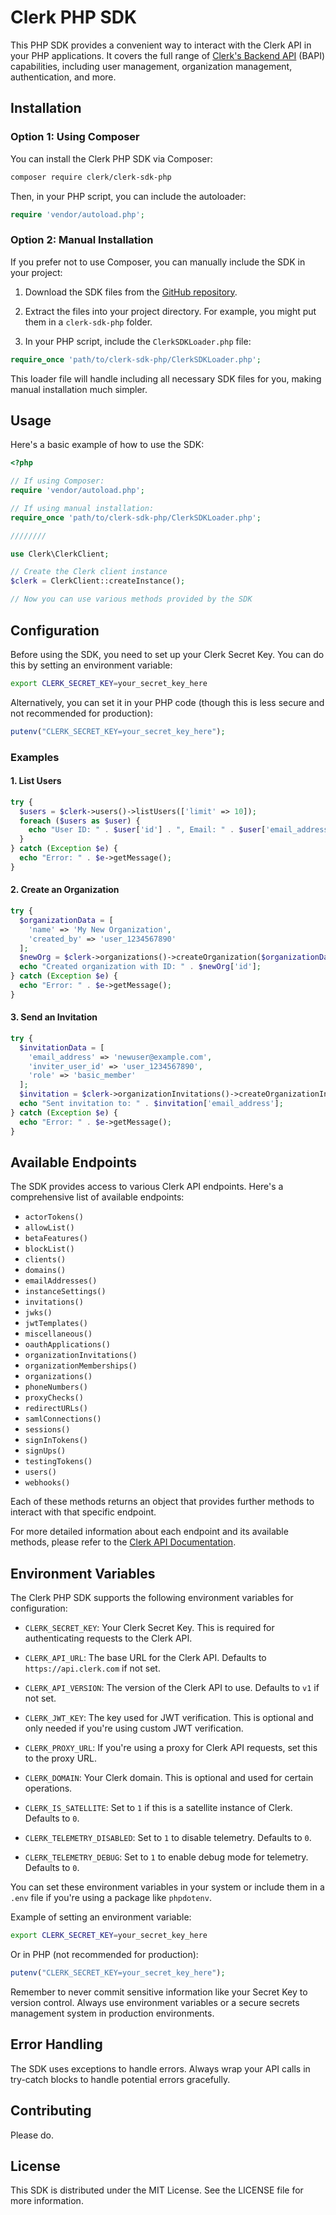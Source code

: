 # Clerk PHP SDK

This PHP SDK provides a convenient way to interact with the Clerk API in your PHP applications. It covers the full range of [Clerk's Backend API](https://clerk.com/docs/reference/backend-api) (BAPI) capabilities, including user management, organization management, authentication, and more.

## Installation

### Option 1: Using Composer 

You can install the Clerk PHP SDK via Composer:

```bash
composer require clerk/clerk-sdk-php
```

Then, in your PHP script, you can include the autoloader:

```php
require 'vendor/autoload.php';
```

### Option 2: Manual Installation

If you prefer not to use Composer, you can manually include the SDK in your project:

1. Download the SDK files from the [GitHub repository](https://github.com/drewwilson/clerk-php-sdk).

2. Extract the files into your project directory. For example, you might put them in a `clerk-sdk-php` folder.

3. In your PHP script, include the `ClerkSDKLoader.php` file:

```php
require_once 'path/to/clerk-sdk-php/ClerkSDKLoader.php';
```

This loader file will handle including all necessary SDK files for you, making manual installation much simpler.

## Usage

Here's a basic example of how to use the SDK:

```php
<?php

// If using Composer:
require 'vendor/autoload.php';

// If using manual installation:
require_once 'path/to/clerk-sdk-php/ClerkSDKLoader.php';

////////

use Clerk\ClerkClient;

// Create the Clerk client instance
$clerk = ClerkClient::createInstance();

// Now you can use various methods provided by the SDK
```

## Configuration

Before using the SDK, you need to set up your Clerk Secret Key. You can do this by setting an environment variable:

```bash
export CLERK_SECRET_KEY=your_secret_key_here
```

Alternatively, you can set it in your PHP code (though this is less secure and not recommended for production):

```php
putenv("CLERK_SECRET_KEY=your_secret_key_here");
```

### Examples

#### 1. List Users

```php
try {
  $users = $clerk->users()->listUsers(['limit' => 10]);
  foreach ($users as $user) {
    echo "User ID: " . $user['id'] . ", Email: " . $user['email_address'] . "\n";
  }
} catch (Exception $e) {
  echo "Error: " . $e->getMessage();
}
```

#### 2. Create an Organization

```php
try {
  $organizationData = [
    'name' => 'My New Organization',
    'created_by' => 'user_1234567890'
  ];
  $newOrg = $clerk->organizations()->createOrganization($organizationData);
  echo "Created organization with ID: " . $newOrg['id'];
} catch (Exception $e) {
  echo "Error: " . $e->getMessage();
}
```

#### 3. Send an Invitation

```php
try {
  $invitationData = [
    'email_address' => 'newuser@example.com',
    'inviter_user_id' => 'user_1234567890',
    'role' => 'basic_member'
  ];
  $invitation = $clerk->organizationInvitations()->createOrganizationInvitation('org_1234567890', $invitationData);
  echo "Sent invitation to: " . $invitation['email_address'];
} catch (Exception $e) {
  echo "Error: " . $e->getMessage();
}
```

## Available Endpoints

The SDK provides access to various Clerk API endpoints. Here's a comprehensive list of available endpoints:

- `actorTokens()`
- `allowList()`
- `betaFeatures()`
- `blockList()`
- `clients()`
- `domains()`
- `emailAddresses()`
- `instanceSettings()`
- `invitations()`
- `jwks()`
- `jwtTemplates()`
- `miscellaneous()`
- `oauthApplications()`
- `organizationInvitations()`
- `organizationMemberships()`
- `organizations()`
- `phoneNumbers()`
- `proxyChecks()`
- `redirectURLs()`
- `samlConnections()`
- `sessions()`
- `signInTokens()`
- `signUps()`
- `testingTokens()`
- `users()`
- `webhooks()`

Each of these methods returns an object that provides further methods to interact with that specific endpoint.

For more detailed information about each endpoint and its available methods, please refer to the [Clerk API Documentation](https://clerk.com/docs/reference/backend-api).

## Environment Variables

The Clerk PHP SDK supports the following environment variables for configuration:

- `CLERK_SECRET_KEY`: Your Clerk Secret Key. This is required for authenticating requests to the Clerk API.

- `CLERK_API_URL`: The base URL for the Clerk API. Defaults to `https://api.clerk.com` if not set.

- `CLERK_API_VERSION`: The version of the Clerk API to use. Defaults to `v1` if not set.

- `CLERK_JWT_KEY`: The key used for JWT verification. This is optional and only needed if you're using custom JWT verification.

- `CLERK_PROXY_URL`: If you're using a proxy for Clerk API requests, set this to the proxy URL.

- `CLERK_DOMAIN`: Your Clerk domain. This is optional and used for certain operations.

- `CLERK_IS_SATELLITE`: Set to `1` if this is a satellite instance of Clerk. Defaults to `0`.

- `CLERK_TELEMETRY_DISABLED`: Set to `1` to disable telemetry. Defaults to `0`.

- `CLERK_TELEMETRY_DEBUG`: Set to `1` to enable debug mode for telemetry. Defaults to `0`.

You can set these environment variables in your system or include them in a `.env` file if you're using a package like `phpdotenv`.

Example of setting an environment variable:

```bash
export CLERK_SECRET_KEY=your_secret_key_here
```

Or in PHP (not recommended for production):

```php
putenv("CLERK_SECRET_KEY=your_secret_key_here");
```

Remember to never commit sensitive information like your Secret Key to version control. Always use environment variables or a secure secrets management system in production environments.

## Error Handling

The SDK uses exceptions to handle errors. Always wrap your API calls in try-catch blocks to handle potential errors gracefully.

## Contributing

Please do.

## License

This SDK is distributed under the MIT License. See the LICENSE file for more information.